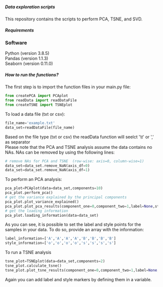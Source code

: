 <h5> Data exploration scripts </h5>
This repository contains the scripts to perform PCA, TSNE, and SVD. <br>
<h5> Requirements</h5>
<h3>Software</h3>
Python (version 3.8.5) <br>
Pandas (version 1.1.3) <br>
Seaborn (version 0.11.0) <br>

<h5> How to run the functions? </h5>
The first step is to import the function files in your main.py file:<br>
  
```python
from createPCA import PCAplot
from readData import readDataFile
from createTSNE import TSNEplot
```
  
To load a data file (txt or csv): <br>
  
```python
file_name='example.txt'
data_set=readDataFile(file_name)
```
  
Based on the file type (txt or csv) the readData function will seelct '\t' or ','  as separator <br>
Please note that the PCA and TSNE analysis assume the data contains no NAs. NAs can be removed by using the following lines: <br>
```python
# remove NAs for PCA and TSNE  (row-wise: axis=0, column-wise=1)
data_set=data_set.remove_NaN(axis_df=0)
data_set=data_set.remove_NaN(axis_df=1)
```
  
  
To perform an PCA analysis:
  
```python
pca_plot=PCAplot(data=data_set,components=10)
pca_plot.perform_pca()
# get the variance explained by the principal components
pca_plot.plot_variance_explained()
pca_plot.plot_pca_results(component_one=0,component_two=1,label=None,style_point=None)
# get the loading information
pca_plot.loading_information(data=data_set)
```
  
 As you can see, it is possible to set the label and style points for the samples in your data. To do so, provide an array with the information: <br>
   
 ```python
 label_information=['A','A','A','A','B','B','B','B']
 style_information=['o','o','o','o','s','s','s','s']
 ```
 
 To run a TSNE analysis 
   
 ```python
tsne_plot=TSNEplot(data=data_set,components=2)
tsne_plot.calculate_tsne()
tsne_plot.plot_tsne_results(component_one=0,component_two=1,label=None,style_point=None)
```
  
Again you can add label and style markers by defining them in a variable. <br>

  
